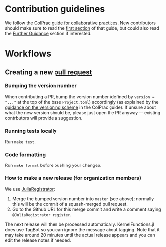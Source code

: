 # Contribution guidelines

We follow the [ColPrac guide for collaborative practices](https://colprac.sciml.ai/). New contributors should make sure to read the [first section](https://github.com/SciML/ColPrac#colprac-contributors-guide-on-collaborative-practices-for-community-packages) of that guide, but could also read the [Further Guidance](https://github.com/SciML/ColPrac#colprac-further-guidance) section if interested.


# Workflows


## Creating a new [pull request](https://docs.github.com/en/github/collaborating-with-pull-requests/proposing-changes-to-your-work-with-pull-requests/about-pull-requests)

### Bumping the version number

When contributing a PR, bump the version number (defined by `version = "..."` at the top of the base `Project.toml`) accordingly (as explained by the [guidance on the versioning scheme](https://colprac.sciml.ai/#incrementing-the-package-version) in the ColPrac guide).
If unsure about what the new version should be, please just open the PR anyway -- existing contrbutors will provide a suggestion.

### Running tests locally

Run `make test`.

### Code formatting

Run `make format` before pushing your changes.


### How to make a new release (for organization members)

We use [JuliaRegistrator](https://github.com/JuliaRegistries/Registrator.jl#via-the-github-app):

1. Merge the bumped version number into `master` (see above); normally this will be the commit of a squash-merged pull request.
2. Go to the Github URL for this merge commit and write a comment saying `@JuliaRegistrator register`.

The next release will then be processed automatically. KernelFunctions.jl does use TagBot so you can ignore the message about tagging. Note that it may take around 20 minutes until the actual release appears and you can edit the release notes if needed.
